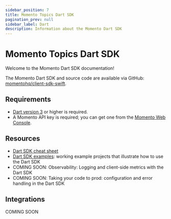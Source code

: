 ```yaml
---
sidebar_position: 7
title: Momento Topics Dart SDK
pagination_prev: null
sidebar_label: Dart
description: Information about the Momento Dart SDK
---
```


# Momento Topics Dart SDK

Welcome to the Momento Dart SDK documentation!

The Momento Dart SDK and source code are available via GitHub: [momentohq/client-sdk-swift](https://github.com/momentohq/client-sdk-dart).

## Requirements

- [Dart version 3](https://dart.dev/get-dart) or higher is required.
- A Momento API key is required; you can get one from the [Momento Web Console](https://console.gomomento.com/).

## Resources

- [Dart SDK cheat sheet](./cheat-sheet.mdx)
- [Dart SDK examples](https://github.com/momentohq/client-sdk-dart/tree/main/examples): working example projects that illustrate how to use the Dart SDK
- COMING SOON: Observability: Logging and client-side metrics with the Dart SDK
- COMING SOON: Taking your code to prod: configuration and error handling in the Dart SDK

## Integrations

COMING SOON
